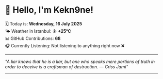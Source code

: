 # 👋 Hello, I'm Kekn9ne!

🗓️ Today is: **Wednesday, 16 July 2025**  
🌤️ Weather in Istanbul: **☀️   +25°C**  
📊 GitHub Contributions: **68**  
🎧 Currently Listening: Not listening to anything right now ❌

---

_"A liar knows that he is a liar, but one who speaks mere portions of truth in order to deceive is a craftsman of destruction. — *Criss Jami*"_

---
